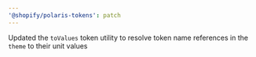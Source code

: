 ```yaml
---
'@shopify/polaris-tokens': patch
---
```


Updated the `toValues` token utility to resolve token name references in the `theme` to their unit values
